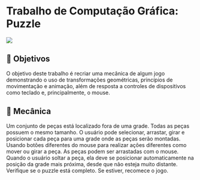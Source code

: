 <h1 align="start"> Trabalho de Computação Gráfica: Puzzle </h1>
<p align="start">
<img loading="lazy" src="http://img.shields.io/static/v1?label=STATUS&message=EM%20DESENVOLVIMENTO&color=GREEN&style=for-the-badge"/>
</p>

## 🔎 Objetivos
O objetivo deste trabalho é recriar uma mecânica de algum jogo demonstrando o uso de transformações geométricas, princípios de movimentação e animação, além de resposta a controles de dispositivos como teclado e, principalmente, o mouse.

## 🚀 Mecânica
<div class="text-justify">Um conjunto de peças está localizado fora de uma grade. Todas as peças possuem o mesmo tamanho. O usuário pode selecionar, arrastar, girar e posicionar cada peça para uma grade onde as peças serão montadas. Usando botões diferentes do mouse para realizar ações diferentes como mover ou girar a peça. As peças podem ser arrastadas com o mouse. Quando o usuário soltar a peça, ela deve se posicionar automaticamente na posição da grade mais próxima, desde que não esteja muito distante. Verifique se o puzzle está completo. Se estiver, recomece o jogo.
</div>

